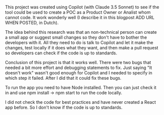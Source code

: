 This project was created using Copilot (with Claude 3.5 Sonnet) to see if the tool could be used to create a POC as a Product Owner or Analist whom cannot code. It work wonderly well (I describe it in this blogpost ADD URL WHEN POSTED, in Dutch).

The idea behind this research was that an non-technical person can create a small app or suggest small changes so they don't have to bother the developers with it. All they need to do is talk to Copilot and let it make the changes, test locally if it does what they want, and then make a pull request so developers can check if the code is up to standards.

Conclusion of this project is that it works well. There were two bugs that needed a bit more effort and debugging statements to fix. Just saying "It doesn't work" wasn't good enough for Copilot and I needed to specify in which step it failed. After I did that it could fix these bugs.

To run the app you need to have Node installed. Then you can just check it in and use npm install -> npm start to run the code locally.

I did not check the code for best practices and have never created a React app before. So I don't know if the code is up to standards.
